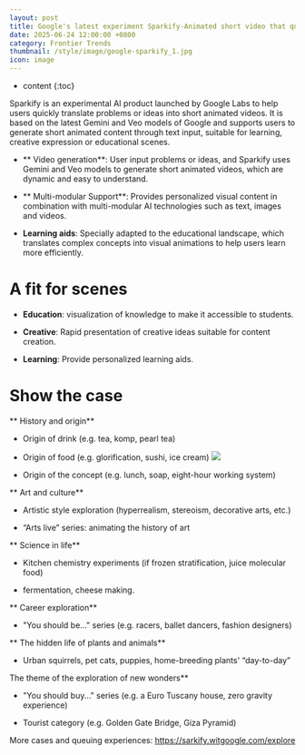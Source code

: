```yaml
---
layout: post
title: Google's latest experiment Sparkify-Animated short video that quickly translates your problems or complex conceptual knowledge into visuals
date: 2025-06-24 12:00:00 +0800
category: Frontier Trends
thumbnail: /style/image/google-sparkify_1.jpg
icon: image
---
```

* content
{:toc}

Sparkify is an experimental AI product launched by Google Labs to help users quickly translate problems or ideas into short animated videos.
It is based on the latest Gemini and Veo models of Google and supports users to generate short animated content through text input, suitable for learning, creative expression or educational scenes.

- ** Video generation**: User input problems or ideas, and Sparkify uses Gemini and Veo models to generate short animated videos, which are dynamic and easy to understand.

- ** Multi-modular Support**: Provides personalized visual content in combination with multi-modular AI technologies such as text, images and videos.

- **Learning aids**: Specially adapted to the educational landscape, which translates complex concepts into visual animations to help users learn more efficiently.

# A fit for scenes #

- **Education**: visualization of knowledge to make it accessible to students.

- **Creative**: Rapid presentation of creative ideas suitable for content creation.

- **Learning**: Provide personalized learning aids.

# Show the case #
** History and origin**

- Origin of drink (e.g. tea, komp, pearl tea)

- Origin of food (e.g. glorification, sushi, ice cream)
![](https://assets-v2.circle.so/1sc537dl03njf3cy4pzy4jhke3hi)
- Origin of the concept (e.g. lunch, soap, eight-hour working system)

** Art and culture**

- Artistic style exploration (hyperrealism, stereoism, decorative arts, etc.)

- “Arts live” series: animating the history of art

** Science in life**

- Kitchen chemistry experiments (if frozen stratification, juice molecular food)

- fermentation, cheese making.

** Career exploration**

- "You should be..." series (e.g. racers, ballet dancers, fashion designers)

** The hidden life of plants and animals**

- Urban squirrels, pet cats, puppies, home-breeding plants' “day-to-day”

The theme of the exploration of new wonders**

- "You should buy..." series (e.g. a Euro Tuscany house, zero gravity experience)

- Tourist category (e.g. Golden Gate Bridge, Giza Pyramid)
 
More cases and queuing experiences: https://sarkify.witgoogle.com/explore
